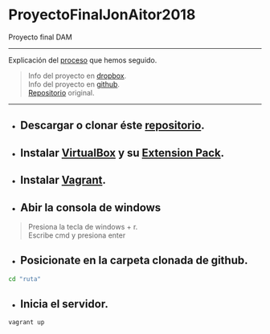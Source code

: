 # ProyectoFinalJonAitor2018
Proyecto final DAM

---
Explicación del [proceso](https://github.com/AitorBM/ProyectoFinalJonAitor2018/blob/master/Proceso.md) que hemos seguido.

> Info del proyecto en [dropbox](https://www.dropbox.com/sh/dvc6av0rjhkq94b/AADIgfvF83NRkawAnpXX86tZa?dl=0).
<br/>Info del proyecto en [github](https://egibide-dam.github.io/proyecto-2017/).
<br/>[Repositorio](https://github.com/Egibide-DAM/proyecto-2017) original.
---

- ## Descargar o clonar éste [repositorio](https://github.com/AitorBM/ProyectoFinalJonAitor2018).
- ## Instalar [VirtualBox](https://www.virtualbox.org/wiki/Downloads) y su [Extension Pack](https://download.virtualbox.org/virtualbox/5.2.6/Oracle_VM_VirtualBox_Extension_Pack-5.2.6-120293.vbox-extpack).
- ## Instalar [Vagrant](https://www.vagrantup.com/downloads.html).
- ## Abir la consola de windows
>Presiona la tecla de windows + r.<br/>
>Escribe cmd y presiona enter
 - ## Posicionate en la carpeta clonada de github.
 ```sh
 cd "ruta"
 ```
 - ## Inicia el servidor.
 ```sh
 vagrant up
 ```
 
